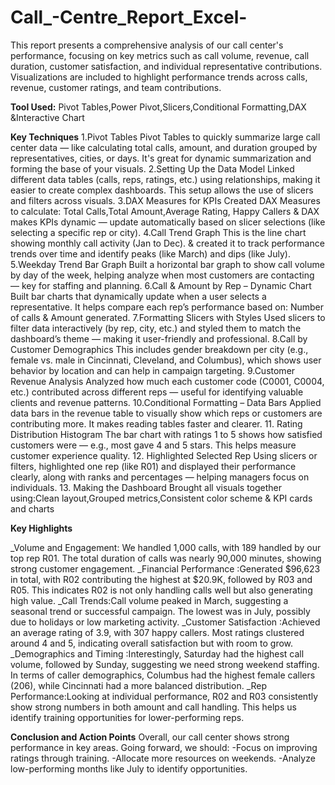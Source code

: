 # Call_-Centre_Report_Excel-
This report presents a comprehensive analysis of our call center's performance, focusing on key metrics such as call volume, revenue, call duration, customer satisfaction, and individual representative contributions. Visualizations are included to highlight performance trends across calls, revenue, customer ratings, and team contributions.

**Tool Used:** Pivot Tables,Power Pivot,Slicers,Conditional Formatting,DAX &Interactive Chart

**Key Techniques**
1.Pivot Tables
 Pivot Tables to quickly summarize large call center data — like calculating total calls, amount, and duration grouped by representatives, cities, or days. It's great for dynamic summarization and forming the base of your visuals.
2.Setting Up the Data Model
Linked different data tables (calls, reps, ratings, etc.) using relationships, making it easier to create complex dashboards. This setup allows the use of slicers and filters across visuals.
3.DAX Measures for KPIs
 Created DAX Measures to calculate: Total Calls,Total Amount,Average Rating, Happy Callers & DAX makes KPIs dynamic — update automatically based on slicer selections (like selecting a specific rep or city).
4.Call Trend Graph
This is the line chart showing monthly call activity (Jan to Dec). & created it to track performance trends over time and identify peaks (like March) and dips (like July).
5.Weekday Trend Bar Graph
Built a horizontal bar graph to show call volume by day of the week, helping analyze when most customers are contacting — key for staffing and planning.
6.Call & Amount by Rep – Dynamic Chart
Built bar charts that dynamically update when a user selects a representative. It helps compare each rep’s performance based on: Number of calls & Amount generated.
7.Formatting Slicers with Styles
Used slicers to filter data interactively (by rep, city, etc.) and styled them to match the dashboard’s theme — making it user-friendly and professional.
8.Call by Customer Demographics
This includes gender breakdown per city (e.g., female vs. male in Cincinnati, Cleveland, and Columbus), which shows user behavior by location and can help in campaign targeting.
9.Customer Revenue Analysis
 Analyzed how much each customer code (C0001, C0004, etc.) contributed across different reps — useful for identifying valuable clients and revenue patterns.
10.Conditional Formatting – Data Bars
Applied data bars in the revenue table to visually show which reps or customers are contributing more. It makes reading tables faster and clearer.
11. Rating Distribution Histogram
The bar chart with ratings 1 to 5 shows how satisfied customers were — e.g., most gave 4 and 5 stars. This helps measure customer experience quality.
12. Highlighted Selected Rep
Using slicers or filters, highlighted one rep (like R01) and displayed their performance clearly, along with ranks and percentages — helping managers focus on individuals.
13. Making the Dashboard
Brought all visuals together using:Clean layout,Grouped metrics,Consistent color scheme & KPI cards and charts

 **Key Highlights**
 
_Volume and Engagement: We handled 1,000 calls, with 189 handled by our top rep R01. The total duration of calls was nearly 90,000 minutes, showing strong customer engagement. 
_Financial Performance :Generated $96,623 in total, with R02 contributing the highest at $20.9K, followed by R03 and R05. This indicates R02 is not only handling calls well but also generating high value.
_Call Trends:Call volume peaked in March, suggesting a seasonal trend or successful campaign. The lowest was in July, possibly due to holidays or low marketing activity.
_Customer Satisfaction :Achieved an average rating of 3.9, with 307 happy callers. Most ratings clustered around 4 and 5, indicating overall satisfaction but with room to grow.
_Demographics and Timing :Interestingly, Saturday had the highest call volume, followed by Sunday, suggesting we need strong weekend staffing. In terms of caller demographics, Columbus had the highest female callers (206), while Cincinnati had a more balanced distribution.
_Rep Performance:Looking at individual performance, R02 and R03 consistently show strong numbers in both amount and call handling. This helps us identify training opportunities for lower-performing reps.



**Conclusion and Action Points**
Overall, our call center shows strong performance in key areas. Going forward, we should:
 -Focus on improving ratings through training.
 -Allocate more resources on weekends.
 -Analyze low-performing months like July to identify opportunities.







 
